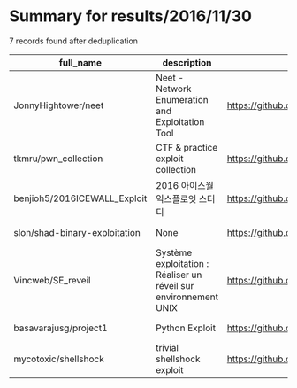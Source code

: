
# Summary for results/2016/11/30
    
7 records found after deduplication

| full_name | description | html_url | matched_list | matched_count | pushed_at | size | stargazers_count | language | forks_count |
|-------------------------------|------------------------------------------------------------------|--------------------------------------------------|----------------|-----------------|---------------------------|--------|--------------------|------------|---------------|
| JonnyHightower/neet | Neet - Network Enumeration and Exploitation Tool | https://github.com/JonnyHightower/neet | ['exploit'] | 1 | 2016-11-30 15:44:57+00:00 | 34091 | 167 | HTML | 37 |
| tkmru/pwn_collection | CTF & practice exploit collection | https://github.com/tkmru/pwn_collection | ['exploit'] | 1 | 2016-11-30 21:26:35+00:00 | 846 | 39 | Python | 3 |
| benjioh5/2016ICEWALL_Exploit | 2016 아이스월 익스플로잇 스터디 | https://github.com/benjioh5/2016ICEWALL_Exploit | ['exploit'] | 1 | 2016-11-30 01:37:37+00:00 | 1 | 0 | | 0 |
| slon/shad-binary-exploitation | None | https://github.com/slon/shad-binary-exploitation | ['exploit'] | 1 | 2016-11-30 15:01:22+00:00 | 226 | 1 | C | 0 |
| Vincweb/SE_reveil | Système exploitation : Réaliser un réveil sur environnement UNIX | https://github.com/Vincweb/SE_reveil | ['exploit'] | 1 | 2016-11-30 11:42:05+00:00 | 6 | 0 | C | 0 |
| basavarajusg/project1 | Python Exploit | https://github.com/basavarajusg/project1 | ['exploit'] | 1 | 2016-11-30 11:53:56+00:00 | 15 | 0 | | 0 |
| mycotoxic/shellshock | trivial shellshock exploit | https://github.com/mycotoxic/shellshock | ['exploit'] | 1 | 2016-11-30 16:23:24+00:00 | 160 | 0 | Perl | 0 |
